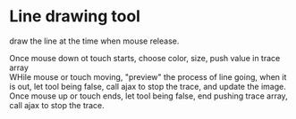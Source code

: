 # Line drawing tool     
draw the line at the time when mouse release.   

Once mouse down ot touch starts, choose color, size, push value in trace array   
WHile mouse or touch moving, "preview" the process of line going, when it is out, let tool being false, call ajax to stop the trace, and update the image.    
Once mouse up or touch ends, let tool being false, end pushing trace array, call ajax to stop the trace.    
